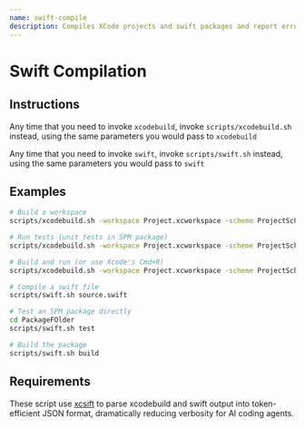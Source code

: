```yaml
---
name: swift-compile
description: Compiles XCode projects and swift packages and report errors or warnings. Use it whenever you would use `xcodebuild` or `swift` commands.
---
```


# Swift Compilation

## Instructions

Any time that you need to invoke `xcodebuild`, invoke `scripts/xcodebuild.sh` instead, using the same parameters you would pass to `xcodebuild`

Any time that you need to invoke `swift`, invoke `scripts/swift.sh` instead, using the same parameters you would pass to `swift`

## Examples

```bash
# Build a workspace
scripts/xcodebuild.sh -workspace Project.xcworkspace -scheme ProjectScheme build

# Run tests (unit tests in SPM package)
scripts/xcodebuild.sh -workspace Project.xcworkspace -scheme ProjectScheme test

# Build and run (or use Xcode's Cmd+R)
scripts/xcodebuild.sh -workspace Project.xcworkspace -scheme ProjectScheme build -configuration Debug

# Compile a swift file
scripts/swift.sh source.swift

# Test an SPM package directly
cd PackageFOlder
scripts/swift.sh test

# Build the package
scripts/swift.sh build
```

## Requirements

These script use [xcsift](https://github.com/ldomaradzki/xcsift) to parse xcodebuild and swift output into token-efficient JSON format, dramatically reducing verbosity for AI coding agents.
